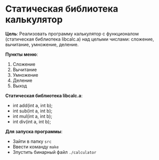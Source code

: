 # Статическая библиотека калькулятор

**Цель**: Реализовать программу калькулятор с функционалом (статическая библиотека libcalc.a) над целыми числами: сложение, вычитание, умножение, деление.

**Пункты меню**:
1. Сложение
2. Вычитание
3. Умножение
4. Деление
5. Выход

**Cтатическая библиотека libcalc.a**:
- int add(int a, int b);
- int sub(int a, int b);
- int mul(int a, int b);
- int div(int a, int b);

**Для запуска программы**:
- Зайти в папку `src`
- Ввести команду `make`
- Зпустить бинарный файл `./calculator`